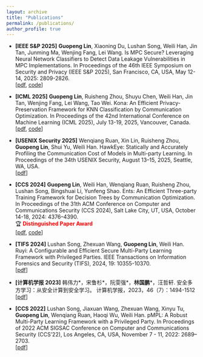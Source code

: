 ```yaml
---
layout: archive
title: "Publications"
permalink: /publications/
author_profile: true
---
```


- **[IEEE S&P 2025]**  **Guopeng Lin**, Xiaoning Du, Lushan Song, Weili Han, Jin Tan, Junming Ma, Wenjing Fang, Lei Wang. Is MPC Secure? Leveraging Neural Network Classifiers to Detect Data Leakage Vulnerabilities in MPC Implementations. In Proceedings of the 46th IEEE Symposium on Security and Privacy (IEEE S&P 2025), San Francisco, CA, USA, May 12-14, 2025: 2809-2826. <br>
[[pdf](https://github.com/GuopengLin/GuopengLin.github.io/blob/master/files/Is%20MPC%20Secure_%20Leveraging%20Neural%20Network%20Classifiers%20to%20Detect%20Data%20Leakage%20Vulnerabilities%20in%20MPC%20Implementations.pdf), [code](https://github.com/FudanMPL/MPCGuard)]

- **[ICML 2025]** **Guopeng Lin**, Ruisheng Zhou, Shuyu Chen, Weili Han, Jin Tan, Wenjing Fang, Lei Wang, Tao Wei. Kona: An Efficient Privacy-Preservation Framework for KNN Classification by Communication Optimization. In Proceedings of the 42nd International Conference on Machine Learning (ICML 2025), July 13-19, 2025, Vancouver, Canada. <br>
[[pdf](https://github.com/GuopengLin/GuopengLin.github.io/blob/master/files/Kona_%20An%20Efficient%20Privacy-Preservation%20Framework%20for%20KNN%20Classification%20by%20Communication%20Optimization.pdf), [code](https://github.com/FudanMPL/Garnet/tree/kona)]

- **[USENIX Security 2025]** Wenqiang Ruan, Xin Lin, Ruisheng Zhou, **Guopeng Lin**, Shui Yu, Weili Han. HawkEye: Statically and Accurately Profiling the Communication Cost of Models in Multi-party Learning. In Proceedings of the 34th USENIX Security, August 13–15, 2025, Seattle, WA, USA.
<br>[[pdf](https://github.com/GuopengLin/GuopengLin.github.io/blob/master/files/HawkEye_%20Statically%20and%20Accurately%20Profiling%20the%20Communication%20Cost%20of%20Models%20in%20Multi-party%20Learning.pdf)]

- **[CCS 2024]** **Guopeng Lin**, Weili Han, Wenqiang Ruan, Ruisheng Zhou, Lushan Song, Bingshuai Li, Yunfeng Shao. Ents: An Efficient Three-party Training Framework for Decision Trees by Communication Optimization. In Proceedings of the 31th ACM Conference on Computer and Communications Security (CCS 2024), Salt Lake City, UT, USA, October 14-18, 2024: 4376–4390. <br>
🏆 <span style="color:red;"><strong>Distinguished Paper Award</strong></span> <br>
[[pdf](https://github.com/GuopengLin/GuopengLin.github.io/blob/master/files/Kona_%20An%20Efficient%20Privacy-Preservation%20Framework%20for%20KNN%20Classification%20by%20Communication%20Optimization.pdf), [code](https://github.com/FudanMPL/Garnet/tree/kona)]

- **[TIFS 2024]** Lushan Song, Zhexuan Wang, **Guopeng Lin**, Weili Han. Ruyi: A Configurable and Efficient Secure Multi-Party Learning Framework with Privileged Parties. IEEE Transactions on Information Forensics and Security (TIFS), 2024, 19: 10355-10370. <br>
[[pdf](https://github.com/GuopengLin/GuopengLin.github.io/blob/master/files/Ruyi_%20A%20Configurable%20and%20Efficient%20Secure%20Multi-Party%20Learning%20Framework%20with%20Privileged%20Parties.pdf)]

- **[计算机学报 2023]** 韩伟力*，宋鲁杉*，阮雯强*，**林国鹏***，汪哲轩. 安全多方学习：从安全计算到安全学习。 计算机学报，2023，46（7）：1494-1512
<br>[[pdf](https://github.com/GuopengLin/GuopengLin.github.io/blob/master/files/%E5%AE%89%E5%85%A8%E5%A4%9A%E6%96%B9%E5%AD%A6%E4%B9%A0%EF%BC%9A%E4%BB%8E%E5%AE%89%E5%85%A8%E8%AE%A1%E7%AE%97%E5%88%B0%E5%AE%89%E5%85%A8%E5%AD%A6%E4%B9%A0.pdf)]

- **[CCS 2022]** Lushan Song, Jiaxuan Wang, Zhexuan Wang, Xinyu Tu, **Guopeng Lin**, Wenqiang Ruan, Haoqi Wu, Weili Han. pMPL: A Robust Multi-Party Learning Framework with a Privileged Party. In Proceedings of 2022 ACM SIGSAC Conference on Computer and Communications Security (CCS’22), Los Angeles, CA, USA, November 7 - 11, 2022: 2689–2703.
<br>[[pdf](https://github.com/GuopengLin/GuopengLin.github.io/blob/master/files/pMPL_%20A%20Robust%20Multi-Party%20Learning%20Framework%20with%20a%20Privileged%20Party.pdf)]
